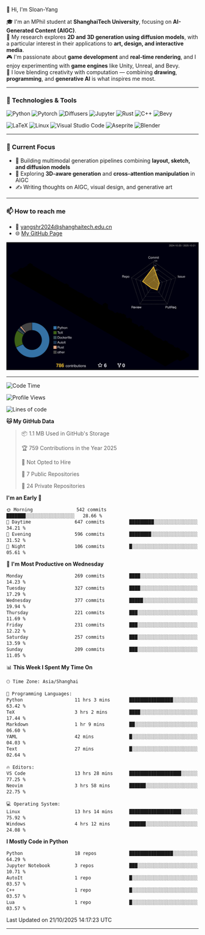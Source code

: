 👋 Hi, I'm Sloan-Yang

🎓 I'm an MPhil student at **ShanghaiTech University**, focusing on **AI-Generated Content (AIGC)**.  
🧠 My research explores **2D and 3D generation using diffusion models**, with a particular interest in their applications to **art, design, and interactive media**.  
🎮 I'm passionate about **game development** and **real-time rendering**, and I enjoy experimenting with **game engines** like Unity, Unreal, and Bevy.  
🎨 I love blending creativity with computation — combining **drawing**, **programming**, and **generative AI** is what inspires me most.

---

### 🧰 Technologies & Tools

![Python](https://img.shields.io/badge/python-%233776AB.svg?style=for-the-badge&logo=python&logoColor=white)
![Pytorch](https://img.shields.io/badge/pytorch-%23EE4C2C.svg?style=for-the-badge&logo=pytorch&logoColor=white)
![Diffusers](https://img.shields.io/badge/diffusers-HuggingFace-yellow?style=for-the-badge&logo=huggingface&logoColor=black)
![Jupyter](https://img.shields.io/badge/Jupyter-%23F37626.svg?style=for-the-badge&logo=Jupyter&logoColor=white)
![Rust](https://img.shields.io/badge/Rust-%23000000.svg?style=for-the-badge&logo=rust&logoColor=white)
![C++](https://img.shields.io/badge/C++-%2300599C.svg?style=for-the-badge&logo=c%2B%2B&logoColor=white)
![Bevy](https://img.shields.io/badge/Bevy-000000.svg?style=for-the-badge&logo=bevy&logoColor=white)

![LaTeX](https://img.shields.io/badge/LaTeX-47A141?style=for-the-badge&logo=latex&logoColor=white)
![Linux](https://img.shields.io/badge/Linux-FCC624?style=for-the-badge&logo=linux&logoColor=black)
![Visual Studio Code](https://img.shields.io/badge/VSCode-0078d7.svg?style=for-the-badge&logo=visual-studio-code&logoColor=white)
![Aseprite](https://img.shields.io/badge/Aseprite-FFFFFF?style=for-the-badge&logo=Aseprite&logoColor=%237D929E)
![Blender](https://img.shields.io/badge/Blender-F5792A?style=for-the-badge&logo=blender&logoColor=white)

---

### 🔭 Current Focus

- 🎨 Building multimodal generation pipelines combining **layout, sketch, and diffusion models**
- 🧪 Exploring **3D-aware generation** and **cross-attention manipulation** in AIGC
- ✍️ Writing thoughts on AIGC, visual design, and generative art

---

### 📫 How to reach me

- 📧 <a href="mailto:yangshr2024@shanghaitech.edu.cn">yangshr2024@shanghaitech.edu.cn</a>
- 🌐 [My GitHub Page](https://sloan-yang.github.io)  



![3D Profile](https://raw.githubusercontent.com/Sloan-Yang/Sloan-Yang/main/profile-3d-contrib/profile-night-rainbow.svg)

---


<!--START_SECTION:waka-->
![Code Time](http://img.shields.io/badge/Code%20Time-676%20hrs%2039%20mins-blue)

![Profile Views](http://img.shields.io/badge/Profile%20Views-0-blue)

![Lines of code](https://img.shields.io/badge/From%20Hello%20World%20I%27ve%20Written-2.3%20million%20lines%20of%20code-blue)

**🐱 My GitHub Data** 

> 📦 1.1 MB Used in GitHub's Storage 
 > 
> 🏆 759 Contributions in the Year 2025
 > 
> 🚫 Not Opted to Hire
 > 
> 📜 7 Public Repositories 
 > 
> 🔑 24 Private Repositories 
 > 
**I'm an Early 🐤** 

```text
🌞 Morning                542 commits         ███████░░░░░░░░░░░░░░░░░░   28.66 % 
🌆 Daytime                647 commits         █████████░░░░░░░░░░░░░░░░   34.21 % 
🌃 Evening                596 commits         ████████░░░░░░░░░░░░░░░░░   31.52 % 
🌙 Night                  106 commits         █░░░░░░░░░░░░░░░░░░░░░░░░   05.61 % 
```
📅 **I'm Most Productive on Wednesday** 

```text
Monday                   269 commits         ████░░░░░░░░░░░░░░░░░░░░░   14.23 % 
Tuesday                  327 commits         ████░░░░░░░░░░░░░░░░░░░░░   17.29 % 
Wednesday                377 commits         █████░░░░░░░░░░░░░░░░░░░░   19.94 % 
Thursday                 221 commits         ███░░░░░░░░░░░░░░░░░░░░░░   11.69 % 
Friday                   231 commits         ███░░░░░░░░░░░░░░░░░░░░░░   12.22 % 
Saturday                 257 commits         ███░░░░░░░░░░░░░░░░░░░░░░   13.59 % 
Sunday                   209 commits         ███░░░░░░░░░░░░░░░░░░░░░░   11.05 % 
```


📊 **This Week I Spent My Time On** 

```text
🕑︎ Time Zone: Asia/Shanghai

💬 Programming Languages: 
Python                   11 hrs 3 mins       ████████████████░░░░░░░░░   63.42 % 
TeX                      3 hrs 2 mins        ████░░░░░░░░░░░░░░░░░░░░░   17.44 % 
Markdown                 1 hr 9 mins         ██░░░░░░░░░░░░░░░░░░░░░░░   06.60 % 
YAML                     42 mins             █░░░░░░░░░░░░░░░░░░░░░░░░   04.03 % 
Text                     27 mins             █░░░░░░░░░░░░░░░░░░░░░░░░   02.64 % 

🔥 Editors: 
VS Code                  13 hrs 28 mins      ███████████████████░░░░░░   77.25 % 
Neovim                   3 hrs 58 mins       ██████░░░░░░░░░░░░░░░░░░░   22.75 % 

💻 Operating System: 
Linux                    13 hrs 14 mins      ███████████████████░░░░░░   75.92 % 
Windows                  4 hrs 12 mins       ██████░░░░░░░░░░░░░░░░░░░   24.08 % 
```

**I Mostly Code in Python** 

```text
Python                   18 repos            ████████████████░░░░░░░░░   64.29 % 
Jupyter Notebook         3 repos             ███░░░░░░░░░░░░░░░░░░░░░░   10.71 % 
AutoIt                   1 repo              █░░░░░░░░░░░░░░░░░░░░░░░░   03.57 % 
C++                      1 repo              █░░░░░░░░░░░░░░░░░░░░░░░░   03.57 % 
Lua                      1 repo              █░░░░░░░░░░░░░░░░░░░░░░░░   03.57 % 
```




 Last Updated on 21/10/2025 14:17:23 UTC
<!--END_SECTION:waka-->

---





